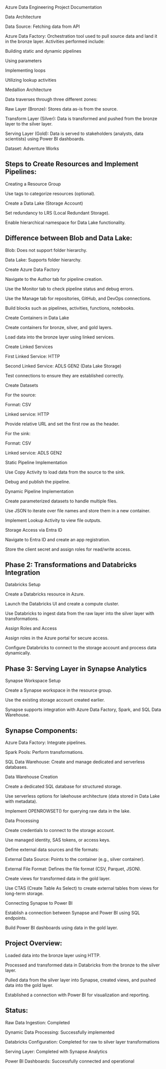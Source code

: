 Azure Data Engineering Project Documentation

Data Architecture

Data Source: Fetching data from API

Azure Data Factory: Orchestration tool used to pull source data and land it in the bronze layer. Activities performed include:

Building static and dynamic pipelines

Using parameters

Implementing loops

Utilizing lookup activities

Medallion Architecture

Data traverses through three different zones:

Raw Layer (Bronze): Stores data as-is from the source.

Transform Layer (Silver): Data is transformed and pushed from the bronze layer to the silver layer.

Serving Layer (Gold): Data is served to stakeholders (analysts, data scientists) using Power BI dashboards.

Dataset: Adventure Works

Steps to Create Resources and Implement Pipelines:
-------------------------------------------------

Creating a Resource Group

Use tags to categorize resources (optional).

Create a Data Lake (Storage Account)

Set redundancy to LRS (Local Redundant Storage).

Enable hierarchical namespace for Data Lake functionality.

Difference between Blob and Data Lake:
-------------------------------------

Blob: Does not support folder hierarchy.

Data Lake: Supports folder hierarchy.

Create Azure Data Factory

Navigate to the Author tab for pipeline creation.

Use the Monitor tab to check pipeline status and debug errors.

Use the Manage tab for repositories, GitHub, and DevOps connections.

Build blocks such as pipelines, activities, functions, notebooks.

Create Containers in Data Lake

Create containers for bronze, silver, and gold layers.

Load data into the bronze layer using linked services.

Create Linked Services

First Linked Service: HTTP

Second Linked Service: ADLS GEN2 (Data Lake Storage)

Test connections to ensure they are established correctly.

Create Datasets

For the source:

Format: CSV

Linked service: HTTP

Provide relative URL and set the first row as the header.

For the sink:

Format: CSV

Linked service: ADLS GEN2

Static Pipeline Implementation

Use Copy Activity to load data from the source to the sink.

Debug and publish the pipeline.

Dynamic Pipeline Implementation

Create parameterized datasets to handle multiple files.

Use JSON to iterate over file names and store them in a new container.

Implement Lookup Activity to view file outputs.

Storage Access via Entra ID

Navigate to Entra ID and create an app registration.

Store the client secret and assign roles for read/write access.

Phase 2: Transformations and Databricks Integration
---------------------------------------------------

Databricks Setup

Create a Databricks resource in Azure.

Launch the Databricks UI and create a compute cluster.

Use Databricks to ingest data from the raw layer into the silver layer with transformations.

Assign Roles and Access

Assign roles in the Azure portal for secure access.

Configure Databricks to connect to the storage account and process data dynamically.

Phase 3: Serving Layer in Synapse Analytics
--------------------------------------------

Synapse Workspace Setup

Create a Synapse workspace in the resource group.

Use the existing storage account created earlier.

Synapse supports integration with Azure Data Factory, Spark, and SQL Data Warehouse.

Synapse Components:
------------------

Azure Data Factory: Integrate pipelines.

Spark Pools: Perform transformations.

SQL Data Warehouse: Create and manage dedicated and serverless databases.

Data Warehouse Creation

Create a dedicated SQL database for structured storage.

Use serverless options for lakehouse architecture (data stored in Data Lake with metadata).

Implement OPENROWSET() for querying raw data in the lake.

Data Processing

Create credentials to connect to the storage account.

Use managed identity, SAS tokens, or access keys.

Define external data sources and file formats:

External Data Source: Points to the container (e.g., silver container).

External File Format: Defines the file format (CSV, Parquet, JSON).

Create views for transformed data in the gold layer.

Use CTAS (Create Table As Select) to create external tables from views for long-term storage.

Connecting Synapse to Power BI

Establish a connection between Synapse and Power BI using SQL endpoints.

Build Power BI dashboards using data in the gold layer.

Project Overview:
-----------------

Loaded data into the bronze layer using HTTP.

Processed and transformed data in Databricks from the bronze to the silver layer.

Pulled data from the silver layer into Synapse, created views, and pushed data into the gold layer.

Established a connection with Power BI for visualization and reporting.

Status:
-------

Raw Data Ingestion: Completed

Dynamic Data Processing: Successfully implemented

Databricks Configuration: Completed for raw to silver layer transformations

Serving Layer: Completed with Synapse Analytics

Power BI Dashboards: Successfully connected and operational

